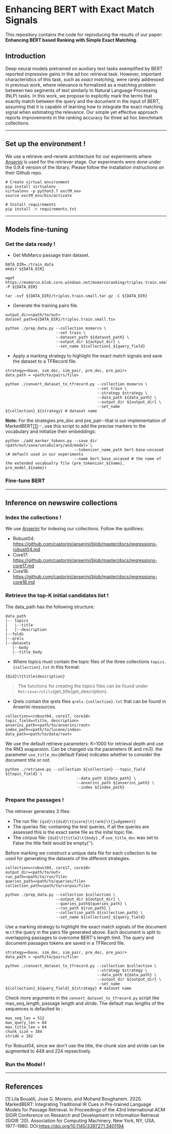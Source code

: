 # Enhancing BERT with Exact Match Signals
This repository contains the code for reproducing the results of our paper: **Enhancing BERT based Ranking with Simple Exact Matching**.

## Introduction
Deep neural models pretrained on auxiliary text tasks exemplified by BERT reported impressive gains in the ad hoc retrieval task. However, important characteristics of this task, such as *exact matching*, were rarely addressed in previous work, where relevance is formalized as a matching problem between two segments of text similarly to Natural Language Processing (NLP) tasks. In this work, we propose to explicitly mark the terms that exactly match between the query and the document in the input of BERT, assuming that it is capable of learning how to integrate the exact matching signal when estimating the relevance. Our simple yet effective approach reports improvements in the ranking accuracy for three ad hoc benchmark collections.

---
## Set up the environment !
We use a retrieve-and-rerank architecture for our experiments where [Anserini](https://github.com/castorini/anserini) is used for the retriever stage. Our experiments were done under the 0.9.4 version of the library. Please follow the installation instructions on their Github repo. 

```
# Create virtual environment
pip install virtualenv
virtualenv -p python3.7 exctM_env
source exctM_env/bin/activate

# Install requirements
pip install -r requirements.txt
```
---
## Models fine-tuning
### Get the data ready !
* Get MsMarco passage train dataset.
```
DATA_DIR=./train_data
mkdir ${DATA_DIR}

wget https://msmarco.blob.core.windows.net/msmarcoranking/triples.train.small.tar.gz -P ${DATA_DIR}

tar -xvf ${DATA_DIR}/triples.train.small.tar.gz -C ${DATA_DIR}
```
* Generate the training pairs file.
```
output_dir=<path/to/out>
dataset_path=${DATA_DIR}/triples.train.small.tsv
```

```
python ./prep_data.py --collection msmarco \
                      --set train \
                      --dataset_path ${dataset_path} \
                      --output_dir ${output_dir} \
                      --set_name ${collection}_${query_field}
```
* Apply a marking strategy to highlight the exact match signals and save the dataset to a TFRecord file.
```
strategy=<base, sim_doc, sim_pair, pre_doc, pre_pair>
data_path = <path/to/pairs/file>
```
```
python ./convert_dataset_to_tfrecord.py --collection msmarco \
                                        --set train \
                                        --strategy $strategy \
                                        --data_path ${data_path} \
                                        --output_dir ${output_dir} \
                                        --set_name ${collection}_${strategy} # dataset name
```
**Note:** For the strategies pre_doc and pre_pair--that is our implementation of MarkedBERT[[1]](#1)--, use this script to add the precise markers to the vocabulary and initialize their embeddings:
```
python ./add_marker_tokens.py --save_dir <path/out/save/vocabulary/and/model> \
                              --tokenizer_name_path bert-base-uncased \# default used in our experiments 
                              --name bert_base_uncased # the name of the extended vocabualry file (pre_tokenizer_${name}, pre_model_${name})
```
### Fine-tune BERT

---
## Inference on newswire collections
### Index the collections !
We use [Anserini](https://github.com/castorini/anserini) for indexing our collections. Follow the quidlines:

- Robust04: https://github.com/castorini/anserini/blob/master/docs/regressions-robust04.md
- Core17: https://github.com/castorini/anserini/blob/master/docs/regressions-core17.md
- Core18: https://github.com/castorini/anserini/blob/master/docs/regressions-core18.md

### Retrieve the top-K initial candidates list !
The data_path has the following structure:
```
data_path
|-- topics
|   |--title
|   |--description
|--folds
|--qrels
|--datasets
   |--body
   |--title_body
```
- Where topics must contain the topic files of the three collections ```topics.{collection}.txt``` in this format: 
```
{Qid}\t{title|description}
```
  > The functions for creating the topics files can be found under ```Retriever/utils```(get_title|get_description).
- Qrels contain the qrels files ```qrels.{collection}.txt``` that can be found in Anserini ressources.

```
collection=<robust04, core17, core18>
topic_field=<title, description>
anserini_path=<path/to/anserini/root>
index_path=<path/to/lucene/index>
data_path=<path/to/data/root>
```
We use the default retrieve parameters: K=1000 for retrieval depth and use the RM3 exapansion. Can be changed via the parameters (K and rm3). the parameter ```use_title_doc```(default False) indicates whether to consider the document title or not.
```
python ./retrieve.py --collection ${collection} --topic_field ${topic_field} \
                               --data_path ${data_path} \
                               --anserini_path ${anserini_path} \
                               --index ${index_path}
```

### Prepare the passages !
The retriever generates 3 files: 
* The run file: ```{qid}\t{did}\t{score}\t{rank}\t{judgement}```
* The queries file: containing the test queries, if all the queries are assessed this is the exact same file as the inital topic file.
* The corpus file: ```{did}\t{title}\t{body}``` , if ```use_title_doc``` was set to False the title field would be empty('').

Before marking we construct a unique data file for each collection to be used for generating the datasets of the different strategies.
```
collection=<robust04, core17, core18>
output_dir=<path/to/out>
run_path=<path/to/run/file>
queries_path=<path/to/queries/file>
collection_path=<path/to/corpus/file>
```

```
python ./prep_data.py --collection $collection \
                      --output_dir ${output_dir} \
                      --queries_path${queries_path} \
                      --run_path ${run_path} \
                      --collection_path ${collection_path} \
                      --set_name ${collection}_${query_field}
```
Use a marking strategy to highlight the exact match signals of the document w.r.t the query in the pairs file generated above. Each document is split to overlapping passages to overcome BERT's length limit. The query and document passages tokens are saved in a TFRecord file.

```
strategy=<base, sim_doc, sim_pair, pre_doc, pre_pair>
data_path = <path/to/pairs/file>
```
```
python ./convert_dataset_to_tfrecord.py --collection $collection \
                                        --strategy $strategy \
                                        --data_path ${data_path} \
                                        --output_dir ${output_dir} \
                                        --set_name ${collection}_${query_field}_${strategy} # dataset name
```
Check more arguments in the ```convert_dataset_to_tfrecord.py``` script like max_seq_length, passage length and stride. The default max lengths of the sequences is defaulted to : 
```
max_seq_len = 512
max_query_len = 64
max_title_len = 64
chunk_size = 384
stride = 192
```
For Robust04, since we don't use the title, the chunk size and stride can be augmented to 448 and 224 repsectively.

### Run the Model !


***
## References
<a id="1">[1]</a> 
Lila Boualili, Jose G. Moreno, and Mohand Boughanem. 2020. MarkedBERT: Integrating Traditional IR Cues in Pre-trained Language Models for Passage Retrieval. In Proceedings of the 43rd International ACM SIGIR Conference on Research and Development in Information Retrieval (SIGIR '20). Association for Computing Machinery, New York, NY, USA, 1977–1980. DOI:https://doi.org/10.1145/3397271.3401194
